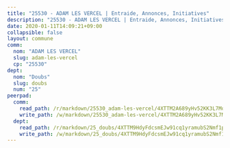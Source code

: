 ```yaml
---
title: "25530 - ADAM LES VERCEL | Entraide, Annonces, Initiatives"
description: "25530 - ADAM LES VERCEL | Entraide, Annonces, Initiatives"
date: 2020-01-11T14:09:21+09:00
collapsible: false
layout: commune
comm:
  nom: "ADAM LES VERCEL"
  slug: adam-les-vercel
  cp: "25530"
dept:
  nom: "Doubs"
  slug: doubs
  num: "25"
peerpad:
  comm:
    read_path: /r/markdown/25530_adam-les-vercel/4XTTM2A689yHv52KK3L7MoUbJc8nCMKa9sBq2oXMa3BmT66Vq
    write_path: /w/markdown/25530_adam-les-vercel/4XTTM2A689yHv52KK3L7MoUbJc8nCMKa9sBq2oXMa3BmT66Vq-K3TgTyG93UK5pSgkoXhyk5vZviscXqsqbhqm2LbWNDDFjWcW2k9V2mY5SMyKTQ5qB588DsfmgY8RFQoAm6thvSzysD8f3t37UJuQSMAHkVi7bvoNSPyg6k54RTwyh2SDVpubW23d
  dept:
    read_path: /r/markdown/25_doubs/4XTTM9HdyFdcsmEJw91cq1yramubS2Nmf1ps2s84xcMxY74Zv
    write_path: /w/markdown/25_doubs/4XTTM9HdyFdcsmEJw91cq1yramubS2Nmf1ps2s84xcMxY74Zv-K3TgURza6A4QY75MscA2g52nUX9tjMQaHW9mgBSgyRKNNp3M6gkaXA9iDDtpbSx22mTSZbQLYS1izbwsznz8e9u5BERCmGKxZ379xV2nAaDe1bGyxrjytc7G1EcbGtknRFYQ1Lxp
---
```


